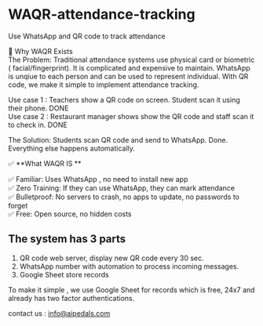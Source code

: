 # WAQR-attendance-tracking

Use WhatsApp and QR code to track attendance   


🎯 Why WAQR Exists  
The Problem:  Traditional attendance systems use physical card or biometric ( facial/fingerprint). It is complicated and expensive to maintain. WhatsApp is unqiue to each person and can be used to represent individual. With QR code, we make it simple to implement attendance tracking. 

Use case 1 : Teachers show a QR code on screen. Student scan it using their phone. DONE  
Use case 2 : Restaurant manager shows show the QR code and staff scan it to check in. DONE  

The Solution: Students scan QR code and send to WhatsApp. Done. Everything else happens automatically.  


✅ **What WAQR IS **  

✅ Familiar: Uses WhatsApp , no need to install new app  
✅ Zero Training: If they can use WhatsApp, they can mark attendance  
✅ Bulletproof: No servers to crash, no apps to update, no passwords to forget  
✅ Free: Open source, no hidden costs  



## The system has 3 parts  

1. QR code web server, display new QR code every 30 sec.  
2. WhatsApp number with automation to process incoming messages.  
3. Google Sheet store records

   
To make it simple , we use Google Sheet for records which is free, 24x7 and already has two factor authentications.  




contact us : info@aipedals.com   
